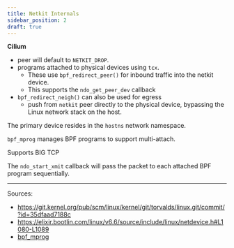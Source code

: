 ```yaml
---
title: Netkit Internals
sidebar_position: 2
draft: true
---
```


**Cilium**
- peer will default to `NETKIT_DROP`.
- programs attached to physical devices using `tcx`.
	- These use `bpf_redirect_peer()` for inbound traffic into the netkit device.
	- This supports the `ndo_get_peer_dev` callback
- `bpf_redirect_neigh()` can also be used for egress
	- push from `netkit` peer directly to the physical device, bypassing the Linux network stack on the host.


The primary device resides in the `hostns` network namespace.

`bpf_mprog` manages BPF programs to support multi-attach.

Supports BIG TCP


The `ndo_start_xmit` callback will pass the packet to each attached BPF program sequentially.

---
Sources:
- https://git.kernel.org/pub/scm/linux/kernel/git/torvalds/linux.git/commit/?id=35dfaad7188c
- https://elixir.bootlin.com/linux/v6.6/source/include/linux/netdevice.h#L1080-L1089
- [bpf_mprog](https://lore.kernel.org/all/20230719140858.13224-2-daniel@iogearbox.net/)

